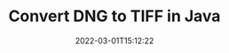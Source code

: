 ---
############################# Static ############################
layout: "auto-gen-conversion"
date: 2022-03-01T15:12:22
draft: false
otherformats: bmp dcm emf emz gif ico jp2 jpeg jpg png pps ppsx ppt pptx psb psd svg svgz tga tif tiff webp wmf wmz
breadcrumb: DNG to TIFF in Java

############################# Head ############################
head_title: "Convert DNG to TIFF in Java"
head_description: "DNG to TIFF conversion in Java with a few lines of code. Convert over 160 file formats using the GroupDocs Document Conversion API for Java."

############################# Header ############################
title: "Convert DNG to TIFF in Java"
description: "DNG to TIFF conversion with a few lines of Java code"
bg_image: "https://cms.admin.containerize.com/templates/aspose/App_Themes/V3/images/bg/header1.png"
bg_overlay: false
button:
    enable: true

############################# SubMenu ############################
submenu:
    enable: true

    left:
        img_alt: "GroupDocs.Conversion for Java"
        image: "https://cms.admin.containerize.com/templates/groupdocs/images/product-logos/90x90-noborder/groupdocs-conversion-java.png"
        product: "GroupDocs.Conversion"
        platform: "Java"

    

############################# About ############################
about:
    enable: true
    title: "About GroupDocs.Conversion for Java API"
    content: |
        [GroupDocs.Conversion for Java](https://products.groupdocs.com/conversion/java/) is an advanced file format conversion API for converting between popular image and document formats such as Microsoft Office, OpenDocument, PDF, HTML, email, CAD. and much more with just a few lines of code. The native API automatically detects the formats of the original documents and offers many options for customizing the converted documents. Along with the function of extracting information from a document, it also supports caching of the conversion results to the local disk by default. However, any type of cache storage can be supported by implementing the appropriate interfaces - Amazon S3, Dropbox, Google Drive, Windows Azure, Reddis, or any others.
    

overview:
    enable: true
    content: |
        Convert your DNG files to TIFF files in Java. It only takes a couple of lines of Java code on any platform of your choice, such as Windows, Linux, macOS.
        You can try converting DNG to TIFF for free and evaluate the quality of the conversion results.
        Along with simple file conversion scripts, you can try more sophisticated options for loading the DNG source file and storing the TIFF output.
        
        For example, for the source file DNG, you can use the following upload options:

        * automatic detection of the file format;
        * specify a password for protected files (if the file format supports it);
        * replace missing fonts to preserve the appearance of the document.

        There are also advanced conversion options for the TIFF file:

        * convert a specific page of a document or a range of pages;
        * add a watermark to the converted TIFF.

        Once the conversion is complete, you can save the TIFF file to your local file path or to any third party storage such as FTP, Amazon S3, Google Drive, Dropbox etc.
        Please note - to convert DNG to TIFF, you do not need to install any additional software, such as MS Office, Open Office, Adobe Acrobat Reader etc. 


############################# Steps ############################
steps:
    enable: true
    title_left: "Steps to Convert DNG to TIFF in Java"
    content_left: |
        [GroupDocs.Conversion](https://products.groupdocs.com/conversion/java/) allows developers to easily convert a DNG file to TIFF with a few lines of code.

        * Create a new instance of the Converter class and upload the file DNG with the full path
        * Set ConvertOptions for document type to TIFF.
        * Call the convert() method and pass the document name (full path) and format (TIFF) as a parameter
        
    title_right: "System Requirements"
    content_right: |
        Basic conversion using GroupDocs.Conversion for the Java API can be done with just a few lines of code. Our APIs are supported on all major platforms and operating systems. Before executing the code below, make sure you have the following prerequisites installed on your system.

        * Operating systems: Microsoft Windows, Linux, MacOS
        * Development environment: NetBeans, Intellij IDEA, Eclipse, etc.
        * Java runtime: J2SE 6.0 and above
        * Get the latest GroupDocs.Conversion for Java from [Maven](https://repository.groupdocs.com/webapp/#/artifacts/browse/tree/General/repo/com/groupdocs/groupdocs-conversion)
        
    code: |
        ```java
        // Load source file DNG for conversion
        Converter converter = new Converter("input.dng");
        // Prepare conversion options for target format TIFF
        ConvertOptions convertOptions = new FileType().fromExtension("tiff").getConvertOptions();
        // Convert to TIFF format
        converter.convert("output.tiff", convertOptions);
        
        ```
        
demos:
    enable: true
    title: "DNG to TIFF Live Demo"
    content: |
       Convert DNG to TIFF now by visiting the [GroupDocs.Conversion App](https://products.groupdocs.app/conversion/family) website. The free demo has the following benefits
       

more_formats:
    enable: true
    title: "Other supported DNG conversions in Java"
    content: "You can also convert DNG to many other file formats. Please see the list below."
       
       
back_to_top:
    enable: true
---